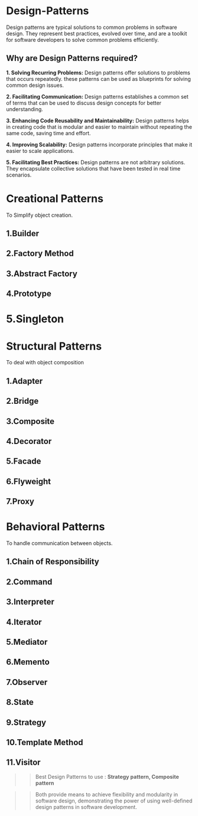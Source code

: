 # Design-Patterns
Design patterns are typical solutions to common problems in software design. They represent best practices, evolved over time, and are a toolkit for software developers to solve common problems efficiently.

Why are Design Patterns required?
--
__1. Solving Recurring Problems:__ Design patterns offer solutions to problems that occurs repeatedly. these patterns can be used as blueprints for solving common design issues.

__2. Facilitating Communication:__ Design patterns establishes a common set of terms that can be used to discuss design concepts for better understanding.

__3. Enhancing Code Reusability and Maintainability:__ Design patterns helps in creating code that is modular and easier to maintain without repeating the same code, saving time and effort.

__4. Improving Scalability:__ Design patterns incorporate principles that make it easier to scale applications. 

__5. Facilitating Best Practices:__ Design patterns are not arbitrary solutions. They encapsulate collective solutions that have been tested in real time scenarios.


# Creational Patterns
To Simplify object creation. 

1.Builder
   -
   
2.Factory Method
   -

3.Abstract Factory
   -

4.Prototype
   -

5.Singleton
   =


# Structural Patterns
To deal with object composition

1.Adapter
-

2.Bridge
-

3.Composite
-

4.Decorator
-

5.Facade
-

6.Flyweight
-

7.Proxy
-


# Behavioral Patterns
To handle communication between objects. 

1.Chain of Responsibility
-

2.Command
-

3.Interpreter
-

4.Iterator
-

5.Mediator
-

6.Memento
-

7.Observer
-

8.State
-

9.Strategy
-

10.Template Method
-

11.Visitor
-

>>Best Design Patterns to use : __Strategy pattern, Composite pattern__

>>Both provide means to achieve flexibility and modularity in software design, demonstrating the power of using well-defined design patterns in software development.

